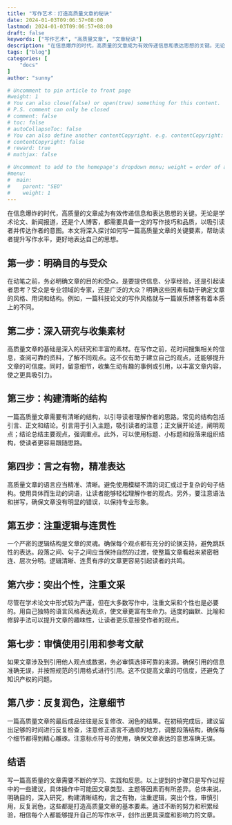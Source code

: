 ```yaml
---
title: "写作艺术：打造高质量文章的秘诀"
date: 2024-01-03T09:06:57+08:00
lastmod: 2024-01-03T09:06:57+08:00
draft: false
keywords: ["写作艺术", "高质量文章", "文章秘诀"]
description: "在信息爆炸的时代，高质量的文章成为有效传递信息和表达思想的关键。无论是学术论文、新闻报道，还是个人博客，都需要具备一定的写作技巧和品质，以吸引读者并传达作者的意图。本文将深入探讨如何写一篇高质量文章的关键要素，帮助读者提升写作水平，更好地表达自己的思想。"
tags: ["blog"]
categories: [
    "docs"
]
author: "sunny"

# Uncomment to pin article to front page
#weight: 1
# You can also close(false) or open(true) something for this content.
# P.S. comment can only be closed
# comment: false
# toc: false
# autoCollapseToc: false
# You can also define another contentCopyright. e.g. contentCopyright: "This is another copyright."
# contentCopyright: false
# reward: true
# mathjax: false

# Uncomment to add to the homepage's dropdown menu; weight = order of article
#menu:
#  main:
#    parent: "SEO"
#    weight: 1
---
```


在信息爆炸的时代，高质量的文章成为有效传递信息和表达思想的关键。无论是学术论文、新闻报道，还是个人博客，都需要具备一定的写作技巧和品质，以吸引读者并传达作者的意图。本文将深入探讨如何写一篇高质量文章的关键要素，帮助读者提升写作水平，更好地表达自己的思想。

## 第一步：明确目的与受众 ##
在动笔之前，务必明确文章的目的和受众。是要提供信息、分享经验，还是引起读者思考？受众是专业领域的专家，还是广泛的大众？明确这些因素有助于确定文章的风格、用词和结构。例如，一篇科技论文的写作风格就与一篇娱乐博客有着本质上的不同。

## 第二步：深入研究与收集素材 ##
高质量文章的基础是深入的研究和丰富的素材。在写作之前，花时间搜集相关的信息，查阅可靠的资料，了解不同观点。这不仅有助于建立自己的观点，还能够提升文章的可信度。同时，留意细节，收集生动有趣的事例或引用，以丰富文章内容，使之更具吸引力。

## 第三步：构建清晰的结构 ##
一篇高质量文章需要有清晰的结构，以引导读者理解作者的思路。常见的结构包括引言、正文和结论。引言用于引入主题，吸引读者的注意；正文展开论述，阐明观点；结论总结主要观点，强调重点。此外，可以使用标题、小标题和段落来组织结构，使读者更容易跟随思路。

## 第四步：言之有物，精准表达 ##
高质量文章的语言应当精准、清晰。避免使用模糊不清的词汇或过于复杂的句子结构。使用具体而生动的词语，让读者能够轻松理解作者的观点。另外，要注意语法和拼写，确保文章没有明显的错误，以保持专业形象。

## 第五步：注重逻辑与连贯性 ##
一个严密的逻辑结构是文章的灵魂。确保每个观点都有充分的论据支持，避免跳跃性的表达。段落之间、句子之间应当保持自然的过渡，使整篇文章看起来紧密相连、层次分明。逻辑清晰、连贯有序的文章更容易引起读者的共鸣。

## 第六步：突出个性，注重文采 ##
尽管在学术论文中形式较为严谨，但在大多数写作中，注重文采和个性也是必要的。用自己独特的语言风格表达观点，使文章更富有生命力。适度的幽默、比喻和修辞手法可以提升文章的趣味性，让读者更乐意接受作者的观点。

## 第七步：审慎使用引用和参考文献 ##
如果文章涉及到引用他人观点或数据，务必审慎选择可靠的来源。确保引用的信息准确无误，并按照规范的引用格式进行引用。这不仅提高文章的可信度，还避免了知识产权的问题。

## 第八步：反复润色，注意细节 ##
一篇高质量文章的最后成品往往是反复修改、润色的结果。在初稿完成后，建议留出足够的时间进行反复检查，注意修正语言不通顺的地方，调整段落结构，确保每个细节都得到精心雕琢。注意标点符号的使用，确保文章表达的意思准确无误。

## 结语 ##
写一篇高质量的文章需要不断的学习、实践和反思。以上提到的步骤只是写作过程中的一些建议，具体操作中可能因文章类型、主题等因素而有所差异。总体来说，明确目的，深入研究，构建清晰结构，言之有物，注重逻辑，突出个性，审慎引用，反复润色，这些都是打造高质量文章的基本要素。通过不断的努力和积累经验，相信每个人都能够提升自己的写作水平，创作出更具深度和影响力的文章。